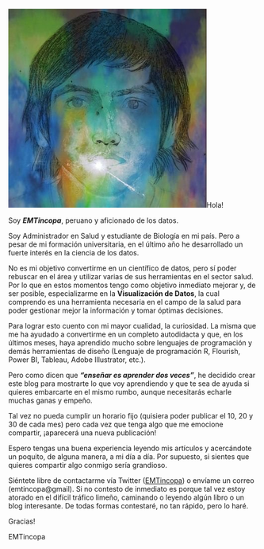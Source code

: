 ![](/img/emt-profile.jpg)Hola!

Soy **_EMTincopa_**, peruano y aficionado de los datos.

Soy Administrador en Salud y estudiante de Biología en mi país. Pero a pesar de mi formación universitaria, en el último año he desarrollado un fuerte interés en la ciencia de los datos.

No es mi objetivo convertirme en un científico de datos, pero sí poder rebuscar en el área y utilizar varias de sus herramientas en el sector salud. Por lo que en estos momentos tengo como objetivo inmediato mejorar y, de ser posible, especializarme en la **Visualización de Datos**, la cual comprendo es una herramienta necesaria en el campo de la salud para poder gestionar mejor la información y tomar óptimas decisiones. 

Para lograr esto cuento con mi mayor cualidad, la curiosidad. La misma que me ha ayudado a convertirme en un completo autodidacta y que, en los últimos meses, haya aprendido mucho sobre lenguajes de programación y demás herramientas de diseño (Lenguaje de programación R, Flourish, Power BI, Tableau, Adobe Illustrator, etc.).

Pero como dicen que **_“enseñar es aprender dos veces”_**, he decidido crear este blog para mostrarte lo que voy aprendiendo y que te sea de ayuda si quieres embarcarte en el mismo rumbo, aunque necesitarás echarle muchas ganas y empeño.

Tal vez no pueda cumplir un horario fijo (quisiera poder publicar el 10, 20 y 30 de cada mes) pero cada vez que tenga algo que me emocione compartir, ¡aparecerá una nueva publicación!

Espero tengas una buena experiencia leyendo mis artículos y acercándote un poquito, de alguna manera, a mi día a día. Por supuesto, si sientes que quieres compartir algo conmigo sería grandioso.

Siéntete libre de contactarme vía Twitter ([EMTincopa](https://twitter.com/EMTincopa)) o envíame un correo (emtincopa@gmail). Si no contesto de inmediato es porque tal vez estoy atorado en el difícil tráfico limeño, caminando o leyendo algún libro o un blog interesante. De todas formas contestaré, no tan rápido, pero lo haré.

Gracias!

EMTincopa

